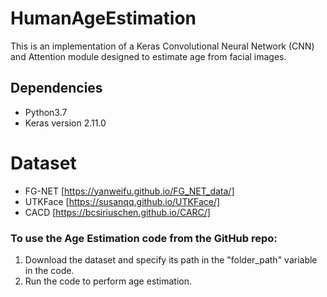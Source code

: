 # HumanAgeEstimation

This is an implementation of a Keras Convolutional Neural Network (CNN) and Attention module designed to estimate age from facial images.

## Dependencies
* Python3.7
* Keras version 2.11.0


# Dataset

* FG-NET [https://yanweifu.github.io/FG_NET_data/]
* UTKFace [https://susanqq.github.io/UTKFace/]
* CACD [https://bcsiriuschen.github.io/CARC/]

### To use the Age Estimation code from the GitHub repo:

1. Download the dataset and specify its path in the "folder_path" variable in the code.
2. Run the code to perform age estimation.


